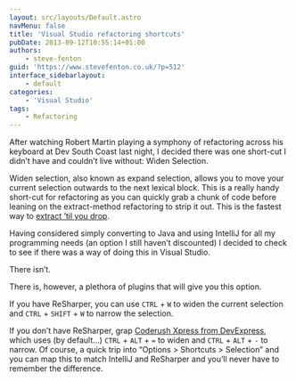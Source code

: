 ```yaml
---
layout: src/layouts/Default.astro
navMenu: false
title: 'Visual Studio refactoring shortcuts'
pubDate: 2013-09-12T10:55:14+01:00
authors:
    - steve-fenton
guid: 'https://www.stevefenton.co.uk/?p=512'
interface_sidebarlayout:
    - default
categories:
    - 'Visual Studio'
tags:
    - Refactoring
---
```


After watching Robert Martin playing a symphony of refactoring across his keyboard at Dev South Coast last night, I decided there was one short-cut I didn’t have and couldn’t live without: Widen Selection.

Widen selection, also known as expand selection, allows you to move your current selection outwards to the next lexical block. This is a really handy short-cut for refactoring as you can quickly grab a chunk of code before leaning on the extract-method refactoring to strip it out. This is the fastest way to [extract ’til you drop](https://sites.google.com/site/unclebobconsultingllc/home/articles/one-thing-extract-till-you-drop).

Having considered simply converting to Java and using IntelliJ for all my programming needs (an option I still haven’t discounted) I decided to check to see if there was a way of doing this in Visual Studio.

There isn’t.

There is, however, a plethora of plugins that will give you this option.

If you have ReSharper, you can use `CTRL` + `W` to widen the current selection and `CTRL` + `SHIFT` + `W` to narrow the selection.

If you don’t have ReSharper, grap [Coderush Xpress from DevExpress](https://www.devexpress.com/Products/CodeRush/), which uses (by default…) `CTRL` + `ALT` + `=` to widen and `CTRL` + `ALT` + `-` to narrow. Of course, a quick trip into “Options &gt; Shortcuts &gt; Selection” and you can map this to match IntelliJ and ReSharper and you’ll never have to remember the difference.